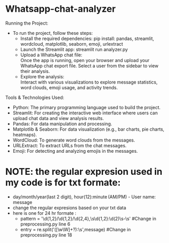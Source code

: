 # Whatsapp-chat-analyzer
Running the Project:
- To run the project, follow these steps:
    - Install the required dependencies:
        pip install: pandas, streamlit, wordcloud, matplotlib, seaborn, emoji, urlextract
    - Launch the Streamlit app:
        streamlit run analyzer.py
    - Upload a WhatsApp chat file:  
       Once the app is running, open your browser and upload your WhatsApp chat export file. Select a user from the sidebar to view their analysis.
    - Explore the analysis:  
       Interact with various visualizations to explore message statistics, word clouds, emoji usage, and activity trends.

Tools & Technologies Used:
  - Python: The primary programming language used to build the project.
  - Streamlit: For creating the interactive web interface where users can upload chat data and view analysis results.
  - Pandas: For data manipulation and processing.
  - Matplotlib & Seaborn: For data visualization (e.g., bar charts, pie charts, heatmaps).
  - WordCloud: To generate word clouds from the messages.
  - URLExtract: To extract URLs from the chat messages.
  - Emoji: For detecting and analyzing emojis in the messages.

# NOTE: the regular expresion used in my code is for txt formate:
 - day/month/year(last 2 digit), hour(12):minute (AM/PM) - User name: message
 - change the regular expresions based on your txt data
 - here is one for 24 hr formate :
   - pattern = '\d{1,2}/\d{1,2}/\d{2,4},\s\d{1,2}:\d(2)\s-\s' #Change in preprocessing.py line 6
   - entry = re.split('([\w\W]+?):\s',message) #Change in preprocessing.py line 18
